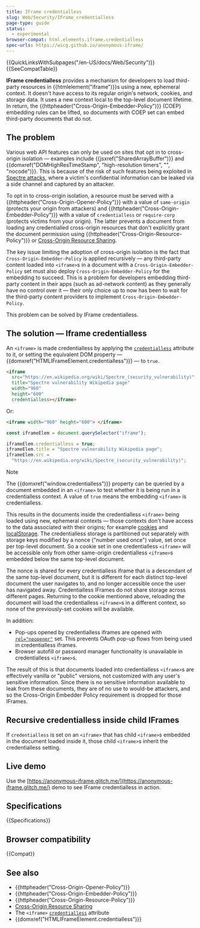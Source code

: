 ```yaml
---
title: IFrame credentialless
slug: Web/Security/IFrame_credentialless
page-type: guide
status:
  - experimental
browser-compat: html.elements.iframe.credentialless
spec-urls: https://wicg.github.io/anonymous-iframe/
---
```


{{QuickLinksWithSubpages("/en-US/docs/Web/Security")}}{{SeeCompatTable}}

**IFrame credentialless** provides a mechanism for developers to load third-party resources in {{htmlelement("iframe")}}s using a new, ephemeral context. It doesn't have access to its regular origin's network, cookies, and storage data. It uses a new context local to the top-level document lifetime. In return, the {{httpheader("Cross-Origin-Embedder-Policy")}} (COEP) embedding rules can be lifted, so documents with COEP set can embed third-party documents that do not.

## The problem

Various web API features can only be used on sites that opt in to cross-origin isolation — examples include {{jsxref("SharedArrayBuffer")}} and {{domxref("DOMHighResTimeStamp", "high-resolution timers", "", "nocode")}}. This is because of the risk of such features being exploited in [Spectre attacks](https://spectreattack.com/spectre.pdf), where a victim's confidential information can be leaked via a side channel and captured by an attacker.

To opt in to cross-origin isolation, a resource must be served with a {{httpheader("Cross-Origin-Opener-Policy")}} with a value of `same-origin` (protects your origin from attackers) and {{httpheader("Cross-Origin-Embedder-Policy")}} with a value of `credentialless` or `require-corp` (protects victims from your origin). The latter prevents a document from loading any credentialled cross-origin resources that don't explicitly grant the document permission using {{httpheader("Cross-Origin-Resource-Policy")}} or [Cross-Origin Resource Sharing](/en-US/docs/Web/HTTP/Guides/CORS).

The key issue limiting the adoption of cross-origin isolation is the fact that `Cross-Origin-Embedder-Policy` is applied recursively — any third-party content loaded into `<iframe>`s in a document with a `Cross-Origin-Embedder-Policy` set must also deploy `Cross-Origin-Embedder-Policy` for the embedding to succeed. This is a problem for developers embedding third-party content in their apps (such as ad-network content) as they generally have no control over it — their only choice up to now has been to wait for the third-party content providers to implement `Cross-Origin-Embedder-Policy`.

This problem can be solved by IFrame credentialless.

## The solution — Iframe credentialless

An `<iframe>` is made credentialless by applying the [`credentialless`](/en-US/docs/Web/HTML/Reference/Element/iframe#credentialless) attribute to it, or setting the equivalent DOM property — {{domxref("HTMLIFrameElement.credentialless")}} — to `true`.

```html
<iframe
  src="https://en.wikipedia.org/wiki/Spectre_(security_vulnerability)"
  title="Spectre vulnerability Wikipedia page"
  width="960"
  height="600"
  credentialless></iframe>
```

Or:

```html
<iframe width="960" height="600"> </iframe>
```

```js
const iframeElem = document.querySelector("iframe");

iframeElem.credentialless = true;
iframeElem.title = "Spectre vulnerability Wikipedia page";
iframeElem.src =
  "https://en.wikipedia.org/wiki/Spectre_(security_vulnerability)";
```

> [!NOTE]
> The {{domxref("window.credentialless")}} property can be queried by a document embedded in an `<iframe>` to test whether it is being run in a credentialless context. A value of `true` means the embedding `<iframe>` is credentialless.

This results in the documents inside the credentialless `<iframe>` being loaded using new, ephemeral contexts — those contexts don't have access to the data associated with their origins; for example [cookies](/en-US/docs/Web/HTTP/Guides/Cookies) and [localStorage](/en-US/docs/Web/API/Window/localStorage). The credentialless storage is partitioned out separately with storage keys modified by a nonce ("number used once") value, set once per top-level document. So a cookie set in one credentialless `<iframe>` will be accessible only from other same-origin credentialless `<iframe>`s embedded below the same top-level document.

The nonce is shared for every credentialless iframe that is a descendant of the same top-level document, but it is different for each distinct top-level document the user navigates to, and no longer accessible once the user has navigated away. Credentialless IFrames do not share storage across different pages. Returning to the cookie mentioned above, reloading the document will load the credentialless `<iframe>`s in a different context, so none of the previously-set cookies will be available.

In addition:

- Pop-ups opened by credentialless iframes are opened with [`rel="noopener"`](/en-US/docs/Web/HTML/Reference/Attributes/rel/noopener) set. This prevents OAuth pop-up flows from being used in credentialless iframes.
- Browser autofill or password manager functionality is unavailable in credentialless `<iframe>`s.

The result of this is that documents loaded into credentialless `<iframe>`s are effectively vanilla or "public" versions, not customized with any user's sensitive information. Since there is no sensitive information available to leak from these documents, they are of no use to would-be attackers, and so the Cross-Origin Embedder Policy requirement is dropped for those IFrames.

## Recursive credentialless inside child IFrames

If `credentialless` is set on an `<iframe>` that has child `<iframe>`s embedded in the document loaded inside it, those child `<iframe>`s inherit the credentialless setting.

## Live demo

Use the [https://anonymous-iframe.glitch.me/](https://anonymous-iframe.glitch.me/) demo to see IFrame credentialless in action.

## Specifications

{{Specifications}}

## Browser compatibility

{{Compat}}

## See also

- {{httpheader("Cross-Origin-Opener-Policy")}}
- {{httpheader("Cross-Origin-Embedder-Policy")}}
- {{httpheader("Cross-Origin-Resource-Policy")}}
- [Cross-Origin Resource Sharing](/en-US/docs/Web/HTTP/Guides/CORS)
- The `<iframe>` [`credentialless`](/en-US/docs/Web/HTML/Reference/Element/iframe#credentialless) attribute
- {{domxref("HTMLIFrameElement.credentialless")}}
